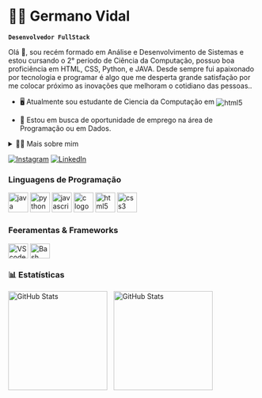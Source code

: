 <!--título-->
# 🧑‍💻 Germano Vidal

**`Desenvolvedor FullStack`**

<p>
  Olá 👋, sou recém formado em Análise e Desenvolvimento de Sistemas e estou cursando o 2° período de Ciência da Computação, possuo boa proficiência em HTML, CSS, Python, e JAVA. Desde sempre fui apaixonado por tecnologia e programar é algo que me desperta grande satisfação por me colocar próximo as inovações que melhoram o cotidiano das pessoas..

  - 🖥️ Atualmente sou estudante de Ciencia da Computação em <img align="center" alt="html5" src="https://img.shields.io/badge/Edx-193A3E?style=for-the-badge&logo=edx&logoColor=white" />

  - 🔭 Estou em busca de oportunidade de emprego na área de Programação ou em Dados.
</p>

<details>
  <summary>👨‍💻 Mais sobre mim</summary>

  - 💬 Tenho 27 anos, atualmente moro no Brasil. Possuo Inglês Avançado, o que me possibilita ter amigos estrangeiros os quais converso por voz e texto. Na faculdade desenvolvi experiencia com SQL, Python e C e participo de uma comunidade de Desenvolvedores onde aprimoro habilidades técnicas e de comunicação.

  - ⚡ No meu tempo livre gosto de Ler livros sobre filosofia ou fantasia (Fundação de Isaac Asimov é meu preferido), jogar video game, práticar futebol, ir à academia e ouvir música. Este ultimo faz com que eu goste muito de ir a festivais de música.
</details>

[![Instagram](https://img.shields.io/badge/Instagram-E4405F?style=for-the-badge&logo=instagram&logoColor=white)](https://www.instagram.com/vidalgermano/)
[![LinkedIn](https://img.shields.io/badge/LinkedIn-0077B5?style=for-the-badge&logo=linkedin&logoColor=white)](https://www.linkedin.com/in/germano-vidal/)


  <div style="flex-basis: 48%;">
    <h3>Linguagens de Programação</h3>  
    <div align="left">
  <img src="https://cdn.jsdelivr.net/gh/devicons/devicon/icons/java/java-original.svg" height="40" alt="java logo"  />
  <img src="https://cdn.jsdelivr.net/gh/devicons/devicon/icons/python/python-original.svg" height="40" alt="python logo"  />
  <img src="https://cdn.jsdelivr.net/gh/devicons/devicon/icons/javascript/javascript-original.svg" height="40" alt="javascript logo"  />
  <img src="https://cdn.jsdelivr.net/gh/devicons/devicon/icons/c/c-original.svg" height="40" alt="c logo"  />
  <img src="https://cdn.jsdelivr.net/gh/devicons/devicon/icons/html5/html5-original.svg" height="40" alt="html5 logo"  />
  <img src="https://cdn.jsdelivr.net/gh/devicons/devicon/icons/css3/css3-original.svg" height="40" alt="css3 logo"  />
</div>
  
  <div style="flex-basis: 48%;">
    <h3>Feeramentas & Frameworks</h3>
    <img align="center" alt="VScode" height="30" width="40" src="https://cdn.jsdelivr.net/gh/devicons/devicon/icons/vscode/vscode-original.svg">
    <img align="center" alt="Bash" height="30" width="40" src="https://cdn.jsdelivr.net/gh/devicons/devicon/icons/bash/bash-original.svg">
  </div>

### 📊 Estatísticas

<p>
  <img 
    align="left" 
    alt="GitHub Stats" 
    height="200" 
    style="padding-right: 10px;" 
    src="https://github-readme-stats.vercel.app/api?username=Germanovidal&show_icons=true&theme=tokyonight&include_all_commits=true&locale=pt-br" 
  />

<img 
      align="left" 
      alt="GitHub Stats" 
      height="200" 
      src="https://github-readme-stats.vercel.app/api/top-langs/?username=germanovidal&theme=tokyonight&layout=compact&custom_title=Tecnologias&langs_count=9"  
  />  

</p>  
